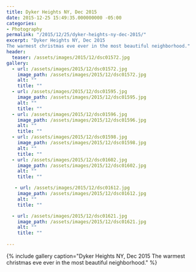 ```yaml
---
title: Dyker Heights NY, Dec 2015
date: 2015-12-25 15:49:35.000000000 -05:00
categories:
- Photography
permalink: "/2015/12/25/dyker-heights-ny-dec-2015/"
excerpt: "Dyker Heights NY, Dec 2015
The warmest christmas eve ever in the most beautiful neighborhood."
header:
  teaser: /assets/images/2015/12/dsc01572.jpg
gallery:
  - url: /assets/images/2015/12/dsc01572.jpg
    image_path: /assets/images/2015/12/dsc01572.jpg
    alt: ""
    title: ""  
  - url: /assets/images/2015/12/dsc01595.jpg
    image_path: /assets/images/2015/12/dsc01595.jpg
    alt: ""
    title: ""      
  - url: /assets/images/2015/12/dsc01596.jpg
    image_path: /assets/images/2015/12/dsc01596.jpg
    alt: ""
    title: ""     
  - url: /assets/images/2015/12/dsc01598.jpg
    image_path: /assets/images/2015/12/dsc01598.jpg
    alt: ""
    title: ""     
  - url: /assets/images/2015/12/dsc01602.jpg
    image_path: /assets/images/2015/12/dsc01602.jpg
    alt: ""
    title: ""     

   - url: /assets/images/2015/12/dsc01612.jpg
    image_path: /assets/images/2015/12/dsc01612.jpg
    alt: ""
    title: ""   

  - url: /assets/images/2015/12/dsc01621.jpg
    image_path: /assets/images/2015/12/dsc01621.jpg
    alt: ""
    title: ""   
    
---
```


{% include gallery caption="Dyker Heights NY, Dec 2015
The warmest christmas eve ever in the most beautiful neighborhood." %}